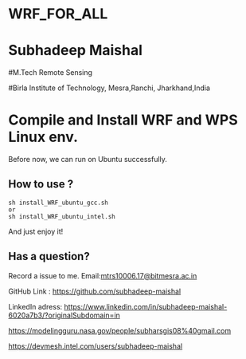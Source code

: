 # WRF_FOR_ALL
# Subhadeep Maishal
#M.Tech Remote Sensing

#Birla Institute of Technology, Mesra,Ranchi, Jharkhand,India
# Compile and Install WRF and WPS Linux env.

Before now, we can run on Ubuntu successfully.

## How to use ?

```
sh install_WRF_ubuntu_gcc.sh
or
sh install_WRF_ubuntu_intel.sh
```
And just enjoy it!


## Has a question?

Record a issue to me.
Email:mtrs10006.17@bitmesra.ac.in

GitHub Link : https://github.com/subhadeep-maishal

LinkedIn adress:  https://www.linkedin.com/in/subhadeep-maishal-6020a7b3/?originalSubdomain=in

https://modelingguru.nasa.gov/people/subharsgis08%40gmail.com

https://devmesh.intel.com/users/subhadeep-maishal



